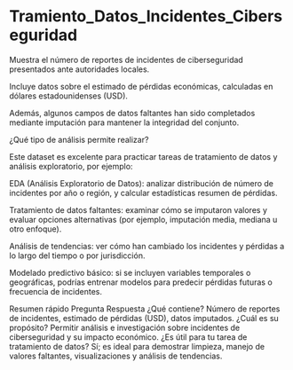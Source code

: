 # Tramiento_Datos_Incidentes_Ciberseguridad
Muestra el número de reportes de incidentes de ciberseguridad presentados ante autoridades locales.

Incluye datos sobre el estimado de pérdidas económicas, calculadas en dólares estadounidenses (USD).

Además, algunos campos de datos faltantes han sido completados mediante imputación para mantener la integridad del conjunto. 

¿Qué tipo de análisis permite realizar?

Este dataset es excelente para practicar tareas de tratamiento de datos y análisis exploratorio, por ejemplo:

EDA (Análisis Exploratorio de Datos): analizar distribución de número de incidentes por año o región, y calcular estadísticas resumen de pérdidas.

Tratamiento de datos faltantes: examinar cómo se imputaron valores y evaluar opciones alternativas (por ejemplo, imputación media, mediana u otro enfoque).

Análisis de tendencias: ver cómo han cambiado los incidentes y pérdidas a lo largo del tiempo o por jurisdicción.

Modelado predictivo básico: si se incluyen variables temporales o geográficas, podrías entrenar modelos para predecir pérdidas futuras o frecuencia de incidentes.

Resumen rápido
Pregunta	Respuesta
¿Qué contiene?	Número de reportes de incidentes, estimado de pérdidas (USD), datos imputados.
¿Cuál es su propósito?	Permitir análisis e investigación sobre incidentes de ciberseguridad y su impacto económico.
¿Es útil para tu tarea de tratamiento de datos?	Sí; es ideal para demostrar limpieza, manejo de valores faltantes, visualizaciones y análisis de tendencias.
